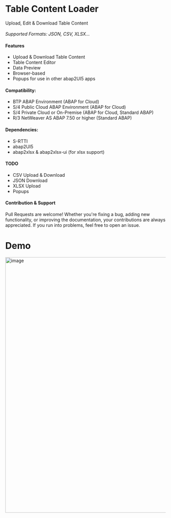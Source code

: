 # Table Content Loader
Upload, Edit & Download Table Content <br><br>
_Supported Formats: JSON, CSV, XLSX..._

#### Features
* Upload & Download Table Content
* Table Content Editor
* Data Preview
* Browser-based
* Popups for use in other abap2UI5 apps

#### Compatibility:
* BTP ABAP Environment (ABAP for Cloud)
* S/4 Public Cloud ABAP Environment (ABAP for Cloud)
* S/4 Private Cloud or On-Premise (ABAP for Cloud, Standard ABAP)
* R/3 NetWeaver AS ABAP 7.50 or higher (Standard ABAP)

#### Dependencies:
* S-RTTI
* abap2UI5
* abap2xlsx & abap2xlsx-ui (for xlsx support)

#### TODO
* CSV Upload & Download
* JSON Download
* XLSX Upload
* Popups

#### Contribution & Support
Pull Requests are welcome! Whether you're fixing a bug, adding new functionality, or improving the documentation, your contributions are always appreciated. If you run into problems, feel free to open an issue.

# Demo
<img width="800" alt="image" src="https://github.com/abap2UI5-apps/table-content-loader/assets/102328295/73e044dc-137d-49fe-b6ac-0247fb542a0f">







